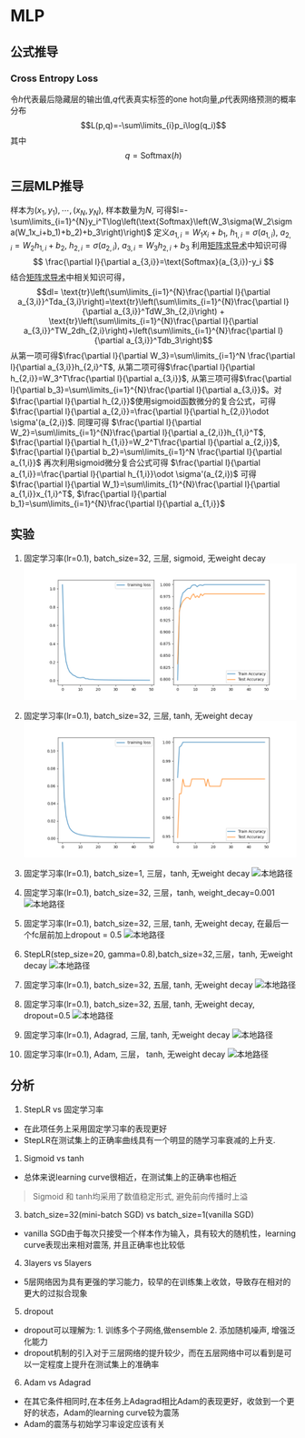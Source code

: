 # MLP

## 公式推导

### Cross Entropy Loss
令$h$代表最后隐藏层的输出值,$q$代表真实标签的one hot向量,$p$代表网络预测的概率分布
$$L(p,q)=-\sum\limits_{i}p_i\log(q_i)$$
其中$$
q = \text{Softmax}(h)
$$

## 三层MLP推导
样本为$(x_1,y_1),\cdots,(x_N,y_N)$, 样本数量为$N$, 可得$l=-\sum\limits_{i=1}^{N}y_i^T\log\left(\text{Softmax}\left(W_3\sigma(W_2\sigma(W_1x_i+b_1)+b_2)+b_3\right)\right)$
定义$a_{1,i}=W_1x_i+b_1$, $h_{1,i}=\sigma(a_{1,i})$, $a_{2,i}=W_2h_{1,i}+b_2$, $h_{2,i}=\sigma(a_{2,i})$, $a_{3,i}=W_3h_{2,i}+b_3$
利用[矩阵求导术](https://zhuanlan.zhihu.com/p/24709748)中知识可得
$$
\frac{\partial l}{\partial a_{3,i}}=\text{Softmax}(a_{3,i})-y_i
$$
结合[矩阵求导术](https://zhuanlan.zhihu.com/p/24709748)中相关知识可得，$$dl=  \text{tr}\left(\sum\limits_{i=1}^{N}\frac{\partial l}{\partial a_{3,i}}^Tda_{3,i}\right)=\text{tr}\left(\sum\limits_{i=1}^{N}\frac{\partial l}{\partial a_{3,i}}^TdW_3h_{2,i}\right) + \text{tr}\left(\sum\limits_{i=1}^{N}\frac{\partial l}{\partial a_{3,i}}^TW_2dh_{2,i}\right)+\left(\sum\limits_{i=1}^{N}\frac{\partial l}{\partial a_{3,i}}^Tdb_3\right)$$
从第一项可得$\frac{\partial l}{\partial W_3}=\sum\limits_{i=1}^N \frac{\partial l}{\partial a_{3,i}}h_{2,i}^T$, 从第二项可得$\frac{\partial l}{\partial h_{2,i}}=W_3^T\frac{\partial l}{\partial a_{3,i}}$, 从第三项可得$\frac{\partial l}{\partial b_3}=\sum\limits_{i=1}^{N}\frac{\partial l}{\partial a_{3,i}}$。对$\frac{\partial l}{\partial h_{2,i}}$使用sigmoid函数微分的复合公式，可得$\frac{\partial l}{\partial a_{2,i}}=\frac{\partial l}{\partial h_{2,i}}\odot \sigma'(a_{2,i})$. 
同理可得 $\frac{\partial l}{\partial W_2}=\sum\limits_{i=1}^{N}\frac{\partial l}{\partial a_{2,i}}h_{1,i}^T$, $\frac{\partial l}{\partial h_{1,i}}=W_2^T\frac{\partial l}{\partial a_{2,i}}$, $\frac{\partial l}{\partial b_2}=\sum\limits_{i=1}^N \frac{\partial l}{\partial a_{1,i}}$
再次利用sigmoid微分复合公式可得 $\frac{\partial l}{\partial a_{1,i}}=\frac{\partial l}{\partial h_{1,i}}\odot \sigma'(a_{2,i})$
可得$\frac{\partial l}{\partial W_1}=\sum\limits_{1}^{N}\frac{\partial l}{\partial a_{1,i}}x_{1,i}^T$, $\frac{\partial l}{\partial b_1}=\sum\limits_{i=1}^{N}\frac{\partial l}{\partial a_{1,i}}$

## 实验

1. 固定学习率(lr=0.1), batch_size=32, 三层, sigmoid, 无weight decay
![本地路径](img\mlp.png)

2. 固定学习率(lr=0.1), batch_size=32, 三层, tanh, 无weight decay
![本地地址](img\mlp_tanh.png)

3. 固定学习率(lr=0.1), batch_size=1,  三层，tanh, 无weight decay
![本地路径](img\mlp_tanh_2.png)

4. 固定学习率(lr=0.1), batch_size=32, 三层，tanh, weight_decay=0.001
![本地路径](img\mlp_tanh_3.png)

5. 固定学习率(lr=0.1), batch_size=32, 三层, tanh, 无weight decay, 在最后一个fc层前加上dropout = 0.5
![本地路径](img\mlp_tanh_dropout.png)

6. StepLR(step_size=20, gamma=0.8),batch_size=32,三层，tanh, 无weight decay
![本地路径](img/mlp_tanh_lr.png)

7. 固定学习率(lr=0.1), batch_size=32, 五层, tanh, 无weight decay
![本地路径](img/mlp_tanh_5layer.png)

8. 固定学习率(lr=0.1), batch_size=32, 五层, tanh, 无weight decay, dropout=0.5
![本地路径](img/mlp_tanh_5layer_dropout.png)

9. 固定学习率(lr=0.1), Adagrad, 三层, tanh, 无weight decay
![本地路径](img/mlp_tanh_adagrad.png)

10. 固定学习率(lr=0.1), Adam, 三层， tanh, 无weight decay
![本地路径](img/mlp_tanh_adam.png)

## 分析
1. StepLR vs 固定学习率
- 在此项任务上采用固定学习率的表现更好
- StepLR在测试集上的正确率曲线具有一个明显的随学习率衰减的上升支.
  
1. Sigmoid vs tanh
- 总体来说learning curve很相近，在测试集上的正确率也相近
> Sigmoid 和 tanh均采用了数值稳定形式, 避免前向传播时上溢

3. batch_size=32(mini-batch SGD) vs batch_size=1(vanilla SGD)
- vanilla SGD由于每次只接受一个样本作为输入，具有较大的随机性，learning curve表现出来相对震荡, 并且正确率也比较低

4. 3layers vs 5layers
- 5层网络因为具有更强的学习能力，较早的在训练集上收敛，导致存在相对的更大的过拟合现象

5. dropout
- dropout可以理解为: 1. 训练多个子网络,做ensemble 2. 添加随机噪声, 增强泛化能力
- dropout机制的引入对于三层网络的提升较少，而在五层网络中可以看到是可以一定程度上提升在测试集上的准确率

6. Adam vs Adagrad
- 在其它条件相同时,在本任务上Adagrad相比Adam的表现更好，收敛到一个更好的状态，Adam的learning curve较为震荡
- Adam的震荡与初始学习率设定应该有关
